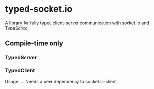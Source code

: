 # typed-socket.io

A library for fully typed client-server communication with socket.io and TypeScript

## Compile-time only

### TypedServer


### TypedClient

Usage: ...
Needs a peer dependency to socket.io-client.